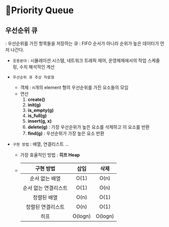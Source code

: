 # 🚦Priority Queue
## 우선순위 큐
: 우선순위를 가진 항목들을 저장하는 큐
: FIFO 순서가 아니라 순위가 높은 데이터가 먼저 나간다.

- `응용분야` : 시뮬레이션 시스템, 네트워크 트래픽 제어, 운영체제에서의 작업 스케줄링, 수치 해석적인 계산

- `우선순위 큐 추상 자료형`
    - 객체 : n개의 element 형의 우선순위를 가진 요소들의 모임
    - 연산 </br>
        1. **create()**
        2. **init(g)**
        3. **is_empty(g)**
        4. **is_full(g)**
        5. **insert(g, x)**
        6. **delete(g)** : 가장 우선순위가 높은 요소를 삭제하고 이 요소를 반환
        7. **find(g)** : 우선순위가 가장 높은 요소 반환

- `구현 방법` : 배열, 연결리스트 ...
    - 가장 효율적인 방법 : **히프 Heap**
    - 
        |구현 방법|삽입|삭제|
        |:--:|:--:|:--:|
        |순서 없는 배열|O(1)|O(n)|
        |순서 없는 연결리스트|O(1)|O(n)|
        |정렬된 배열|O(n)|O(1)|
        |정렬된 연결리스트|O(n)|O(1)|
        |히프|O(logn)|O(logn)|

        
